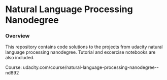 # Natural Language Processing Nanodegree #


### Overview


This repository contains code solutions to the projects from udacity natural language processing nanodegree. Tutorial and excercise notebooks are also included.

Course: udacity.com/course/natural-language-processing-nanodegree--nd892
